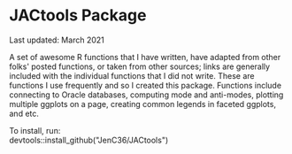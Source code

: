# JACtools Package 
Last updated: March 2021

A set of awesome R functions that I have written, have adapted from other folks' posted functions, or taken from other sources; links are generally included with the individual functions that I did not write.
These are functions I use frequently and so I created this package.
Functions include connecting to Oracle databases, computing mode and anti-modes, plotting multiple ggplots on a page, creating common legends in faceted ggplots, and etc.

To install, run:  <br>
devtools::install_github("JenC36/JACtools")
